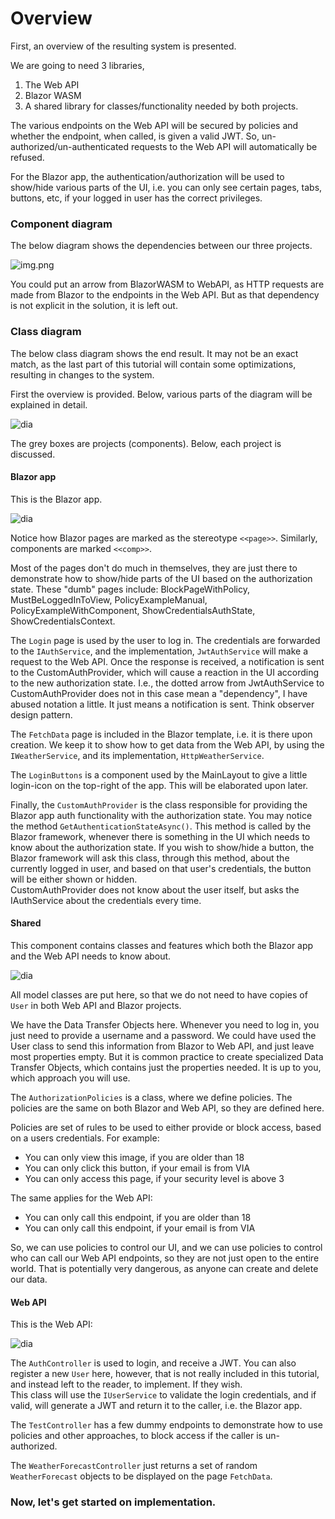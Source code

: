 # Overview
First, an overview of the resulting system is presented.

We are going to need 3 libraries, 
1) The Web API
2) Blazor WASM
3) A shared library for classes/functionality needed by both projects.

The various endpoints on the Web API will be secured by policies and whether the endpoint, when called, is given a valid JWT. 
So, un-authorized/un-authenticated requests to the Web API will automatically be refused.

For the Blazor app, the authentication/authorization will be used to show/hide various parts of the UI, i.e. you can only see certain pages, tabs, buttons, etc, if your logged in user has the correct privileges.

### Component diagram
The below diagram shows the dependencies between our three projects.

![img.png](Resources/ComponentDiagram.png)

You could put an arrow from BlazorWASM to WebAPI, as HTTP requests are made from Blazor to the endpoints in the Web API. 
But as that dependency is not explicit in the solution, it is left out.


### Class diagram

The below class diagram shows the end result. It may not be an exact match, as the last part of this tutorial will contain some optimizations, resulting in changes to the system.

First the overview is provided. Below, various parts of the diagram will be explained in detail.


![dia](Resources/ClassDiagram.svg)


The grey boxes are projects (components). Below, each project is discussed.

#### Blazor app
This is the Blazor app.

![dia](Resources/BlazorAppClassDiagram.png)

Notice how Blazor pages are marked as the stereotype `<<page>>`. Similarly, components are marked `<<comp>>`.

Most of the pages don't do much in themselves, they are just there to demonstrate how to show/hide parts of the UI based on the authorization state. These "dumb" pages include: BlockPageWithPolicy, MustBeLoggedInToView, PolicyExampleManual, PolicyExampleWithComponent, ShowCredentialsAuthState, ShowCredentialsContext.

The `Login` page is used by the user to log in. The credentials are forwarded to the `IAuthService`, and the implementation, `JwtAuthService` will make a request to the Web API. Once the response is received, a notification is sent to the CustomAuthProvider, which will cause a reaction in the UI according to the new authorization state. I.e., the dotted arrow from JwtAuthService to CustomAuthProvider does not in this case mean a "dependency", I have abused notation a little. It just means a notification is sent. Think observer design pattern.

The `FetchData` page is included in the Blazor template, i.e. it is there upon creation. We keep it to show how to get data from the Web API, by using the `IWeatherService`, and its implementation, `HttpWeatherService`.

The `LoginButtons` is a component used by the MainLayout to give a little login-icon on the top-right of the app. This will be elaborated upon later.

Finally, the `CustomAuthProvider` is the class responsible for providing the Blazor app auth functionality with the authorization state. You may notice the method `GetAuthenticationStateAsync()`.
This method is called by the Blazor framework, whenever there is something in the UI which needs to know about the authorization state. If you wish to show/hide a button, the Blazor framework will ask this class, through this method, about the currently logged in user, and based on that user's credentials, the button will be either shown or hidden.\
CustomAuthProvider does not know about the user itself, but asks the IAuthService about the credentials every time.

#### Shared
This component contains classes and features which both the Blazor app and the Web API needs to know about.

![dia](Resources/SharedClassDiagram.png)

All model classes are put here, so that we do not need to have copies of `User` in both Web API and Blazor projects.

We have the Data Transfer Objects here. Whenever you need to log in, you just need to provide a username and a password. We could have used the User class to send this information from Blazor to Web API, and just leave most properties empty.
But it is common practice to create specialized Data Transfer Objects, which contains just the properties needed. It is up to you, which approach you will use.

The `AuthorizationPolicies` is a class, where we define policies. The policies are the same on both Blazor and Web API, so they are defined here.

Policies are set of rules to be used to either provide or block access, based on a users credentials. For example:

* You can only view this image, if you are older than 18
* You can only click this button, if your email is from VIA
* You can only access this page, if your security level is above 3

The same applies for the Web API:

* You can only call this endpoint, if you are older than 18
* You can only call this endpoint, if your email is from VIA

So, we can use policies to control our UI, and we can use policies to control who can call our Web API endpoints, so they are not just open to the entire world. That is potentially very dangerous, as anyone can create and delete our data.

#### Web API
This is the Web API:

![dia](Resources/WebAPIClassDiagram.png)

The `AuthController` is used to login, and receive a JWT. You can also register a new `User` here, however, that is not really included in this tutorial, and instead left to the reader, to implement. If they wish.\
This class will use the `IUserService` to validate the login credentials, and if valid, will generate a JWT and return it to the caller, i.e. the Blazor app.

The `TestController` has a few dummy endpoints to demonstrate how to use policies and other approaches, to block access if the caller is un-authorized.

The `WeatherForecastController` just returns a set of random `WeatherForecast` objects to be displayed on the page `FetchData`.

### Now, let's get started on implementation.